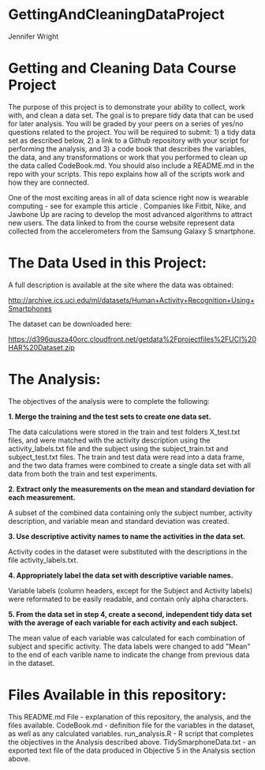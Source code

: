 # GettingAndCleaningDataProject
Jennifer Wright

# Getting and Cleaning Data Course Project
The purpose of this project is to demonstrate your ability to collect, work with, and clean a data set. The goal is to prepare tidy data that can be used for later analysis. You will be graded by your peers on a series of yes/no questions related to the project. You will be required to submit: 1) a tidy data set as described below, 2) a link to a Github repository with your script for performing the analysis, and 3) a code book that describes the variables, the data, and any transformations or work that you performed to clean up the data called CodeBook.md. You should also include a README.md in the repo with your scripts. This repo explains how all of the scripts work and how they are connected.

One of the most exciting areas in all of data science right now is wearable computing - see for example this article . Companies like Fitbit, Nike, and Jawbone Up are racing to develop the most advanced algorithms to attract new users. The data linked to from the course website represent data collected from the accelerometers from the Samsung Galaxy S smartphone.

# The Data Used in this Project:
A full description is available at the site where the data was obtained:

http://archive.ics.uci.edu/ml/datasets/Human+Activity+Recognition+Using+Smartphones

The dataset can be downloaded here:

https://d396qusza40orc.cloudfront.net/getdata%2Fprojectfiles%2FUCI%20HAR%20Dataset.zip

# The Analysis:
The objectives of the analysis were to complete the following:

<b>1. Merge the training and the test sets to create one data set.</b>
 
The data calculations were stored in the train and test folders X_test.txt files, and were matched with the activity description using the activity_labels.txt file and the subject using the subject_train.txt and subject_test.txt files.  The train and test data were read into a data frame, and the two data frames were combined to create a single data set with all data from both the train and test experiments.
        
<b>2. Extract only the measurements on the mean and standard deviation for each measurement.</b>
 
 A subset of the combined data containing only the subject number, activity description, and variable mean and standard deviation was created.

<b>3. Use descriptive activity names to name the activities in the data set.</b>

Activity codes in the dataset were substituted with the descriptions in the file activity_labels.txt.

<b>4. Appropriately label the data set with descriptive variable names.</b>

Variable labels (column headers, except for the Subject and Activity labels) were reformated to be easily readable, and contain only alpha characters.      

<b>5. From the data set in step 4, create a second, independent tidy data set with the average of each variable for each activity and each subject.</b>

The mean value of each variable was calculated for each combination of subject and specific activity. The data labels were changed to add "Mean" to the end of each varible name to indicate the change from previous data in the dataset.

# Files Available in this repository:
This README.md File - explanation of this repository, the analysis, and the files available.
CodeBook.md - definition file for the variables in the dataset, as well as any calculated variables.
run_analysis.R - R script that completes the objectives in the Analysis described above.
TidySmarphoneData.txt - an exported text file of the data produced in Objective 5 in the Analysis section above.